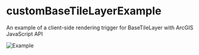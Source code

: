 # customBaseTileLayerExample

An example of a client-side rendering trigger for BaseTileLayer with ArcGIS JavaScript API

![Example](CustomColor1.gif)
